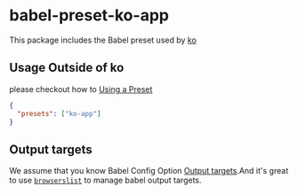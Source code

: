 # babel-preset-ko-app

This package includes the Babel preset used by [ko](https://github.com/DTStack/ko)

## Usage Outside of ko

please checkout how to [Using a Preset](https://babeljs.io/docs/en/presets#using-a-preset)

```json
{
  "presets": ["ko-app"]
}
```

## Output targets

We assume that you know Babel Config Option [Output targets](https://babeljs.io/docs/en/options#output-targets).And it's great to use [`browserslist`](https://github.com/browserslist/browserslist) to manage babel output targets.

